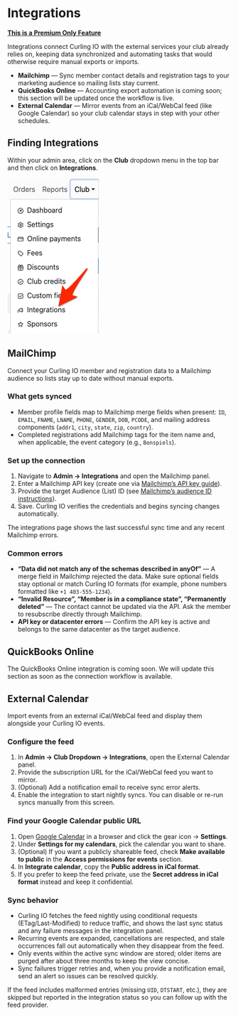 # Integrations

**[This is a Premium Only Feature](/docs/getting-started/premium.md)**

Integrations connect Curling IO with the external services your club already relies on, keeping data synchronized and automating tasks that would otherwise require manual exports or imports.

* **Mailchimp** — Sync member contact details and registration tags to your marketing audience so mailing lists stay current.
* **QuickBooks Online** — Accounting export automation is coming soon; this section will be updated once the workflow is live.
* **External Calendar** — Mirror events from an iCal/WebCal feed (like Google Calendar) so your club calendar stays in step with your other schedules.

## Finding Integrations[​](#finding-integrations "Direct link to Finding Integrations")

Within your admin area, click on the **Club** dropdown menu in the top bar and then click on **Integrations**.

![Navigation](/assets/images/navigation-8e705c0230cfe50bc5f18c0ce79c22b5.png)

## MailChimp[​](#mailchimp "Direct link to MailChimp")

Connect your Curling IO member and registration data to a Mailchimp audience so lists stay up to date without manual exports.

### What gets synced[​](#what-gets-synced "Direct link to What gets synced")

* Member profile fields map to Mailchimp merge fields when present: `ID`, `EMAIL`, `FNAME`, `LNAME`, `PHONE`, `GENDER`, `DOB`, `PCODE`, and mailing address components (`addr1`, `city`, `state`, `zip`, `country`).
* Completed registrations add Mailchimp tags for the item name and, when applicable, the event category (e.g., `Bonspiels`).

### Set up the connection[​](#set-up-the-connection "Direct link to Set up the connection")

1. Navigate to **Admin → Integrations** and open the Mailchimp panel.
2. Enter a Mailchimp API key (create one via [Mailchimp’s API key guide](https://mailchimp.com/help/about-api-keys/)).
3. Provide the target Audience (List) ID (see [Mailchimp’s audience ID instructions](https://mailchimp.com/help/find-audience-id/)).
4. Save. Curling IO verifies the credentials and begins syncing changes automatically.

The integrations page shows the last successful sync time and any recent Mailchimp errors.

### Common errors[​](#common-errors "Direct link to Common errors")

* **“Data did not match any of the schemas described in anyOf”** — A merge field in Mailchimp rejected the data. Make sure optional fields stay optional or match Curling IO formats (for example, phone numbers formatted like `+1 403-555-1234`).
* **“Invalid Resource”, “Member is in a compliance state”, “Permanently deleted”** — The contact cannot be updated via the API. Ask the member to resubscribe directly through Mailchimp.
* **API key or datacenter errors** — Confirm the API key is active and belongs to the same datacenter as the target audience.

## QuickBooks Online[​](#quickbooks-online "Direct link to QuickBooks Online")

The QuickBooks Online integration is coming soon. We will update this section as soon as the connection workflow is available.

## External Calendar[​](#external-calendar "Direct link to External Calendar")

Import events from an external iCal/WebCal feed and display them alongside your Curling IO events.

### Configure the feed[​](#configure-the-feed "Direct link to Configure the feed")

1. In **Admin → Club Dropdown → Integrations**, open the External Calendar panel.
2. Provide the subscription URL for the iCal/WebCal feed you want to mirror.
3. (Optional) Add a notification email to receive sync error alerts.
4. Enable the integration to start nightly syncs. You can disable or re-run syncs manually from this screen.

### Find your Google Calendar public URL[​](#find-your-google-calendar-public-url "Direct link to Find your Google Calendar public URL")

1. Open [Google Calendar](https://calendar.google.com) in a browser and click the gear icon → **Settings**.
2. Under **Settings for my calendars**, pick the calendar you want to share.
3. (Optional) If you want a publicly shareable feed, check **Make available to public** in the **Access permissions for events** section.
4. In **Integrate calendar**, copy the **Public address in iCal format**.
5. If you prefer to keep the feed private, use the **Secret address in iCal format** instead and keep it confidential.

### Sync behavior[​](#sync-behavior "Direct link to Sync behavior")

* Curling IO fetches the feed nightly using conditional requests (ETag/Last-Modified) to reduce traffic, and shows the last sync status and any failure messages in the integration panel.
* Recurring events are expanded, cancellations are respected, and stale occurrences fall out automatically when they disappear from the feed.
* Only events within the active sync window are stored; older items are purged after about three months to keep the view concise.
* Sync failures trigger retries and, when you provide a notification email, send an alert so issues can be resolved quickly.

If the feed includes malformed entries (missing `UID`, `DTSTART`, etc.), they are skipped but reported in the integration status so you can follow up with the feed provider.
